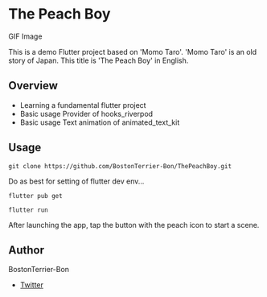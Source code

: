# The Peach Boy

GIF Image

This is a demo Flutter project based on 'Momo Taro'.
'Momo Taro' is an old story of Japan.
This title is 'The Peach Boy' in English.

## Overview

- Learning a fundamental flutter project 
- Basic usage Provider of hooks_riverpod
- Basic usage Text animation of animated_text_kit

## Usage

```shell
git clone https://github.com/BostonTerrier-Bon/ThePeachBoy.git
```

Do as best for setting of flutter dev env...

```shell
flutter pub get
```

```shell
flutter run
```

After launching the app, tap the button with the peach icon to start a scene.

## Author

BostonTerrier-Bon
- [Twitter](https://twitter.com/bosteri_bon)


